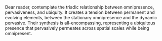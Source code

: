 

Dear reader, contemplate the triadic relationship between omnipresence, pervasiveness, and ubiquity. It creates a tension between permanent and evolving elements, between the stationary omnipresence and the dynamic pervasive. Their synthesis is all-encompassing, representing a ubiquitous presence that pervasively permeates across spatial scales while being omnipresent.

